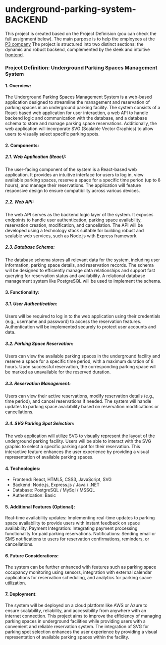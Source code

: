 # underground-parking-system-BACKEND

This project is created based on the Project Definision (you can check the full assignment below).
The main purpose is to help the employees at the [P3 company](https://www.p3-group.com/en/p3-bulgaria-is-building-an-it-community-in-gabrovo/)
The project is structured into two distinct sections: the dynamic and robust backend, complemented by the sleek and intuitive [frontend](https://github.com/lachezar1/Underground-parking-system-FRONTEND).

### Project Definition: Underground Parking Spaces Management System
#### 1. Overview: 
The Underground Parking Spaces Management System is a web-based application designed to streamline the management and reservation of parking spaces in an underground parking facility. The system consists of a React-based web application for user interaction, a web API to handle backend logic and communication with the database, and a database schema to store and manage parking space reservations. Additionally, the web application will incorporate SVG (Scalable Vector Graphics) to allow users to visually select specific parking spots.
#### 2. Components:
##### 2.1. Web Application (React): 
The user-facing component of the system is a React-based web application. It provides an intuitive interface for users to log in, view available parking spaces, reserve a space for a specific time period (up to 8 hours), and manage their reservations. The application will feature responsive design to ensure compatibility across various devices.
##### 2.2. Web API: 
The web API serves as the backend logic layer of the system. It exposes endpoints to handle user authentication, parking space availability, reservation creation, modification, and cancellation. The API will be developed using a technology stack suitable for building robust and scalable web services, such as Node.js with Express framework.
##### 2.3. Database Schema:
The database schema stores all relevant data for the system, including user information, parking space details, and reservation records. The schema will be designed to efficiently manage data relationships and support fast querying for reservation status and availability. A relational database management system like PostgreSQL will be used to implement the schema.
#### 3. Functionality:
##### 3.1. User Authentication:
Users will be required to log in to the web application using their credentials (e.g., username and password) to access the reservation features. Authentication will be implemented securely to protect user accounts and data.
##### 3.2. Parking Space Reservation:
Users can view the available parking spaces in the underground facility and reserve a space for a specific time period, with a maximum duration of 8 hours. Upon successful reservation, the corresponding parking space will be marked as unavailable for the reserved duration.
##### 3.3. Reservation Management: 
Users can view their active reservations, modify reservation details (e.g., time period), and cancel reservations if needed. The system will handle updates to parking space availability based on reservation modifications or cancellations.
##### 3.4. SVG Parking Spot Selection: 
The web application will utilize SVG to visually represent the layout of the underground parking facility. Users will be able to interact with the SVG graphic to select a specific parking spot for their reservation. This interactive feature enhances the user experience by providing a visual representation of available parking spaces.
#### 4. Technologies:
 - Frontend: React, HTML5, CSS3, JavaScript, SVG
 - Backend: Node.js, Express.js / Java / .NET
 - Database: PostgreSQL / MySql / MSSQL
 - Authentication: Basic
#### 5. Additional Features (Optional):
Real-time availability updates: Implementing real-time updates to parking space availability to provide users with instant feedback on space availability.
Payment Integration: Integrating payment processing functionality for paid parking reservations.
Notifications: Sending email or SMS notifications to users for reservation confirmations, reminders, or cancellations.
#### 6. Future Considerations: 
The system can be further enhanced with features such as parking space occupancy monitoring using sensors, integration with external calendar applications for reservation scheduling, and analytics for parking space utilization.
#### 7. Deployment: 
The system will be deployed on a cloud platform like AWS or Azure to ensure scalability, reliability, and accessibility from anywhere with an internet connection.
This project aims to improve the efficiency of managing parking spaces in underground facilities while providing users with a convenient and reliable reservation system. The integration of SVG for parking spot selection enhances the user experience by providing a visual representation of available parking spaces within the facility.
